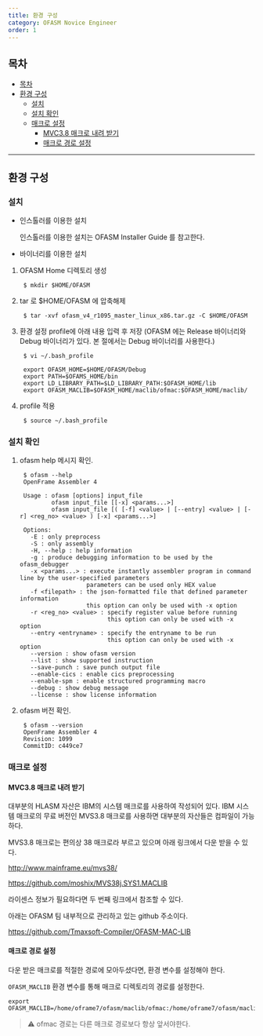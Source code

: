 ```yaml
---
title: 환경 구성
category: OFASM Novice Engineer
order: 1
---
```


## 목차 
- [목차](#목차)
- [환경 구성](#환경-구성)
  - [설치](#설치)
  - [설치 확인](#설치-확인)
  - [매크로 설정](#매크로-설정)
    - [MVC3.8 매크로 내려 받기](#MVC3-8-매크로-내려-받기)
    - [매크로 경로 설정](#매크로-경로-설정)
---

## 환경 구성
### 설치

* 인스톨러를 이용한 설치

    인스톨러를 이용한 설치는 OFASM Installer Guide 를 참고한다.

* 바이너리를 이용한 설치

1. OFASM Home 디렉토리 생성
   
        $ mkdir $HOME/OFASM

2. tar 로 $HOME/OFASM 에 압축해제

        $ tar -xvf ofasm_v4_r1095_master_linux_x86.tar.gz -C $HOME/OFASM

3. 환경 설정 profile에 아래 내용 입력 후 저장 (OFASM 에는 Release 바이너리와 Debug 바이너리가 있다. 본 절에서는 Debug 바이너리를 사용한다.)

        $ vi ~/.bash_profile

        export OFASM_HOME=$HOME/OFASM/Debug
        export PATH=$OFAMS_HOME/bin
        export LD_LIBRARY_PATH=$LD_LIBRARY_PATH:$OFASM_HOME/lib
        export OFASM_MACLIB=$OFASM_HOME/maclib/ofmac:$OFASM_HOME/maclib/

4. profile 적용

        $ source ~/.bash_profile

### 설치 확인

1. ofasm help 메시지 확인.

        $ ofasm --help
        OpenFrame Assembler 4

        Usage : ofasm [options] input_file
                ofasm input_file [[-x] <params...>]
                ofasm input_file [( [-f] <value> | [--entry] <value> | [-r] <reg_no> <value> ) [-x] <params...>]

        Options:
          -E : only preprocess
          -S : only assembly
          -H, --help : help information
          -g : produce debugging information to be used by the ofasm_debugger
          -x <params...> : execute instantly assembler program in command line by the user-specified parameters
                          parameters can be used only HEX value
          -f <filepath> : the json-formatted file that defined parameter information
                          this option can only be used with -x option
          -r <reg_no> <value> : specify register value before running
                                this option can only be used with -x option
          --entry <entryname> : specify the entryname to be run
                                this option can only be used with -x option
          --version : show ofasm version
          --list : show supported instruction
          --save-punch : save punch output file
          --enable-cics : enable cics preprocessing
          --enable-spm : enable structured programming macro
          --debug : show debug message
          --license : show license information

2. ofasm 버전 확인.

        $ ofasm --version
        OpenFrame Assembler 4
        Revision: 1099
        CommitID: c449ce7

### 매크로 설정
#### MVC3.8 매크로 내려 받기

대부분의 HLASM 자산은 IBM의 시스템 매크로를 사용하여 작성되어 있다. IBM 시스템 매크로의 무료 버전인 MVS3.8 매크로를 사용하면 대부분의 자산들은 컴파일이 가능하다.

MVS3.8 매크로는 편의상 38 매크로라 부르고 있으며 아래 링크에서 다운 받을 수 있다.

http://www.mainframe.eu/mvs38/

https://github.com/moshix/MVS38j.SYS1.MACLIB

라이센스 정보가 필요하다면 두 번째 링크에서 참조할 수 있다.

아래는 OFASM 팀 내부적으로 관리하고 있는 github 주소이다.

https://github.com/Tmaxsoft-Compiler/OFASM-MAC-LIB

#### 매크로 경로 설정

다운 받은 매크로를 적절한 경로에 모아두셨다면, 환경 변수를 설정해야 한다.

`OFASM_MACLIB` 환경 변수를 통해 매크로 디렉토리의 경로를 설정한다.

```
export OFASM_MACLIB=/home/oframe7/ofasm/maclib/ofmac:/home/oframe7/ofasm/maclib/38mac
```

> :warning: ofmac 경로는 다른 매크로 경로보다 항상 앞서야한다.